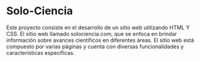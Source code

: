 # Solo-Ciencia
Este proyecto consiste en el desarrollo de un sitio web utilizando HTML Y CSS. El sitio web llamado solociencia.com, que se enfoca en brindar información sobre avances científicos en diferentes áreas. El sitio web está compuesto por varias páginas y cuenta con diversas funcionalidades y características específicas.
